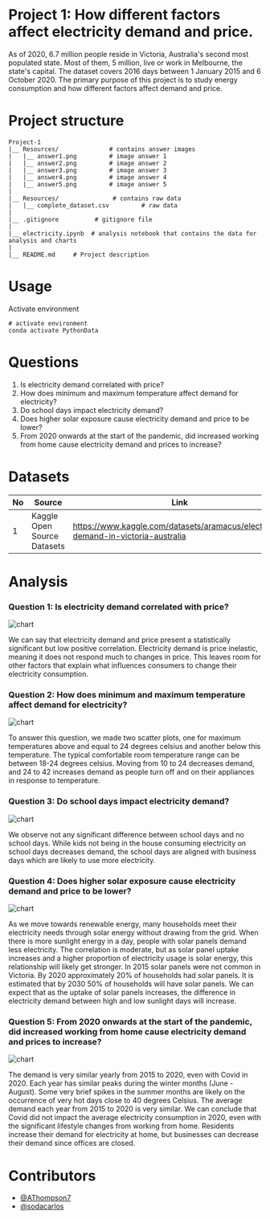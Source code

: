 # Project 1: How different factors affect electricity demand and price.

As of 2020, 6.7 million people reside in Victoria, Australia's second most populated state. Most of them, 5 million, live or work in Melbourne, the state's capital. The dataset covers 2016 days between 1 January 2015 and 6 October 2020. The primary purpose of this project is to study energy consumption and how different factors affect demand and price.

# Project structure
```
Project-1
|__ Resources/              # contains answer images
|   |__ answer1.png         # image answer 1
|   |__ answer2.png         # image answer 2
|   |__ answer3.png         # image answer 3
|   |__ answer4.png         # image answer 4
|   |__ answer5.png         # image answer 5
|
|__ Resources/               # contains raw data
|   |__ complete_dataset.csv         # raw data
|
|__ .gitignore          # gitignore file
|
|__ electricity.ipynb  # analysis notebook that contains the data for analysis and charts 
|
|__ README.md     # Project description

```
# Usage

Activate environment 
```
# activate environment
conda activate PythonData
```

# Questions 

1. Is electricity demand correlated with price?
2. How does minimum and maximum temperature affect demand for electricity?
3. Do school days impact electricity demand? 
4. Does higher solar exposure cause electricity demand and price to be lower?
5. From 2020 onwards at the start of the pandemic, did increased working from home cause electricity demand and prices to increase?

# Datasets 

|No|Source|Link|
|-|-|-|
|1|Kaggle Open Source Datasets|https://www.kaggle.com/datasets/aramacus/electricity-demand-in-victoria-australia|

# Analysis

### Question 1: Is electricity demand correlated with price? 

![chart](Images/answer1.png)

We can say that electricity demand and price present a statistically significant but low positive correlation. Electricity demand is price inelastic, meaning it does not respond much to changes in price.
This leaves room for other factors that explain what influences consumers to change their electricity consumption.

### Question 2: How does minimum and maximum temperature affect demand for electricity? 

![chart](Images/answer2.png)

To answer this question, we made two scatter plots, one for maximum temperatures above and equal to 24 degrees celsius and another below this temperature. The typical comfortable room temperature range can be between 18-24 degrees celsius. 
Moving from 10 to 24 decreases demand, and 24 to 42 increases demand as people turn off and on their appliances in response to temperature.

### Question 3: Do school days impact electricity demand? 

![chart](Images/answer3.png)

We observe not any significant difference between school days and no school days. While kids not being in the house consuming electricity on school days decreases demand, the school days are aligned with business days which are likely to use more electricity.

### Question 4: Does higher solar exposure cause electricity demand and price to be lower? 

![chart](Images/answer4.png)

As we move towards renewable energy, many households meet their electricity needs through solar energy without drawing from the grid. When there is more sunlight energy in a day, people with solar panels demand less electricity.
The correlation is moderate, but as solar panel uptake increases and a higher proportion of electricity usage is solar energy, this relationship will likely get stronger.
In 2015 solar panels were not common in Victoria. By 2020 approximately 20% of households had solar panels. It is estimated that by 2030 50% of households will have solar panels. 
We can expect that as the uptake of solar panels increases, the difference in electricity demand between high and low sunlight days will increase.

### Question 5: From 2020 onwards at the start of the pandemic, did increased working from home cause electricity demand and prices to increase? 

![chart](Images/answer5.png)

The demand is very similar yearly from 2015 to 2020, even with Covid in 2020. Each year has similar peaks during the winter months (June - August). Some very brief spikes in the summer months are likely on the occurrence of very hot days close to 40 degrees Celsius. The average demand each year from 2015 to 2020 is very similar. 
We can conclude that Covid did not impact the average electricity consumption in 2020, even with the significant lifestyle changes from working from home. Residents increase their demand for electricity at home, but businesses can decrease their demand since offices are closed.

# Contributors
- [@AThompson7](https://github.com/AThompson7)
- [@sodacarlos](https://github.com/sodacarlos)
